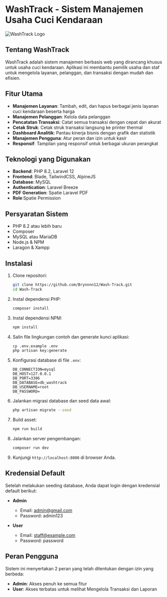 # WashTrack - Sistem Manajemen Usaha Cuci Kendaraan

![WashTrack Logo](public/images/logo.png)

## Tentang WashTrack

WashTrack adalah sistem manajemen berbasis web yang dirancang khusus untuk usaha cuci kendaraan. Aplikasi ini membantu pemilik usaha dan staf untuk mengelola layanan, pelanggan, dan transaksi dengan mudah dan efisien.

## Fitur Utama

-   **Manajemen Layanan**: Tambah, edit, dan hapus berbagai jenis layanan cuci kendaraan beserta harga
-   **Manajemen Pelanggan**: Kelola data pelanggan
-   **Pencatatan Transaksi**: Catat semua transaksi dengan cepat dan akurat
-   **Cetak Struk**: Cetak struk transaksi langsung ke printer thermal
-   **Dashboard Analitik**: Pantau kinerja bisnis dengan grafik dan statistik
-   **Manajemen Pengguna**: Atur peran dan izin untuk kasir
-   **Responsif**: Tampilan yang responsif untuk berbagai ukuran perangkat

## Teknologi yang Digunakan

-   **Backend**: PHP 8.2, Laravel 12
-   **Frontend**: Blade, TailwindCSS, AlpineJS
-   **Database**: MySQL
-   **Authentication**: Laravel Breeze
-   **PDF Generation**: Spatie Laravel PDF
-   **Role**:Spatie Permission

## Persyaratan Sistem

-   PHP 8.2 atau lebih baru
-   Composer
-   MySQL atau MariaDB
-   Node.js & NPM
-   Laragon & Xampp

## Instalasi

1. Clone repositori:
   ```bash
   git clone https://github.com/Brynnnn12/Wash-Track.git
   cd Wash-Track
   ```

2. Instal dependensi PHP:
   ```bash
   composer install
   ```

3. Instal dependensi NPM:
   ```bash
   npm install
   ```

4. Salin file lingkungan contoh dan generate kunci aplikasi:
   ```bash
   cp .env.example .env
   php artisan key:generate
   ```

5. Konfigurasi database di file `.env`:
   ```
   DB_CONNECTION=mysql
   DB_HOST=127.0.0.1
   DB_PORT=3306
   DB_DATABASE=db_washtrack
   DB_USERNAME=root
   DB_PASSWORD=
   ```

6. Jalankan migrasi database dan seed data awal:
   ```bash
   php artisan migrate --seed
   ```

7. Build asset:
   ```bash
   npm run build
   ```

8. Jalankan server pengembangan:
   ```bash
   composer run dev
   ```

9. Kunjungi `http://localhost:8000` di browser Anda.

## Kredensial Default

Setelah melakukan seeding database, Anda dapat login dengan kredensial default berikut:

- **Admin**
  - Email: admin@gmail.com
  - Password: admin123

- **User**
  - Email: staff@example.com
  - Password: password

## Peran Pengguna

Sistem ini menyertakan 2 peran yang telah ditentukan dengan izin yang berbeda:

- **Admin**: Akses penuh ke semua fitur
- **User**: Akses terbatas untuk melihat Mengelola Transaksi dan Laporan



